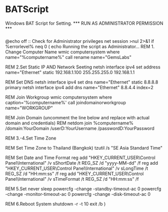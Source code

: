 # BATScript
Windows BAT Script for Setting.
*** RUN AS ADMINISTRATOR PERMISSION ***
###
@echo off
:: Check for Administrator privileges
net session >nul 2>&1
if %errorlevel% neq 0 (
    echo Running the script as Administrator...
REM 1. Change Computer Name
wmic computersystem where name="%computername%" call rename name="GemsLabs"


REM 2.Set Static IP AND Network Seeting
netsh interface ipv4 set address name="Ethernet" static 192.168.1.100 255.255.255.0 192.168.1.1

REM Set DNS
netsh interface ipv4 set dns name="Ethernet" static 8.8.8.8 primary
netsh interface ipv4 add dns name="Ethernet" 8.8.4.4 index=2

REM Join Workgroup
wmic computersystem where caption='%computername%' call joindomainorworkgroup name="WORKGROUP"

REM Join Domain (uncomment the line below and replace with actual domain and credentials)
REM netdom join %computername% /domain:YourDomain /userD:YourUsername /passwordD:YourPassword

REM 3.-4.Set Time Zone

REM Set Time Zone to Thailand (Bangkok)
tzutil /s "SE Asia Standard Time"

REM Set Date and Time Format
reg add "HKEY_CURRENT_USER\Control Panel\International" /v sShortDate /t REG_SZ /d "yyyy-MM-dd" /f
reg add "HKEY_CURRENT_USER\Control Panel\International" /v sLongTime /t REG_SZ /d "HH:mm:ss" /f
reg add "HKEY_CURRENT_USER\Control Panel\International" /v sTimeFormat /t REG_SZ /d "HH:mm:ss" /f


REM 5.Set never sleep
powercfg -change -standby-timeout-ac 0
powercfg -change -monitor-timeout-ac 0
powercfg -change -disk-timeout-ac 0

REM 6.Reboot System
shutdown -r -t 10
exit /b
)
###
